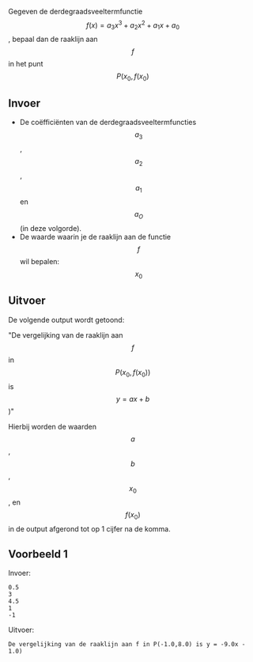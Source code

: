 Gegeven de derdegraadsveeltermfunctie $$f(x) = a_3 x^3 + a_2 x^2 + a_1 x + a_0$$, bepaal dan de raaklijn aan $$f$$ in het punt $$P(x_0,f(x_0)$$

## Invoer
* De coëfficiënten van de derdegraadsveeltermfuncties $$a_3$$, $$a_2$$, $$a_1$$ en $$a_O$$ (in deze volgorde).
* De waarde waarin je de raaklijn aan de functie $$f$$ wil bepalen: $$x_0$$

## Uitvoer
De volgende output wordt getoond:

"De vergelijking van de raaklijn aan $$f$$ in $$P(x_0,f(x_0))$$ is $$y = ax + b$$)"

Hierbij worden de waarden $$a$$, $$b$$, $$x_0$$, en $$f(x_0)$$ in de output afgerond tot op 1 cijfer na de komma.

## Voorbeeld 1
Invoer:
```
0.5
3
4.5
1
-1
```
Uitvoer:
```
De vergelijking van de raaklijn aan f in P(-1.0,8.0) is y = -9.0x - 1.0)
```
